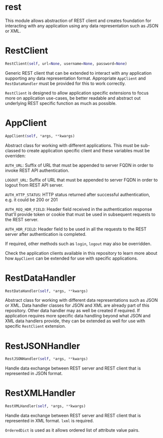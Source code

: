 <h1 id="rest">rest</h1>


This module allows abstraction of REST client and creates foundation for interacting with any application using any
data representation such as JSON or XML.

<h1 id="rest.RestClient">RestClient</h1>

```python
RestClient(self, url=None, username=None, password=None)
```

Generic REST client that can be extended to interact with any application supporting any data representation
format. Appropriate `AppClient` and `RestDataHandler` must be provided for this to work correctly.

`RestClient` is designed to allow application specific extensions to focus more on application use-cases, be better
readable and abstract out underlying REST specific function as much as possible.

<h1 id="rest.AppClient">AppClient</h1>

```python
AppClient(self, *args, **kwargs)
```

Abstract class for working with different applications. This must be sub-classed to create application specific
client and these variables must be overriden:

`AUTH_URL`: Suffix of URL that must be appended to server FQDN in order to invoke REST API authentication.

`LOGOUT_URL`: Suffix of URL that must be appended to server FQDN in order to logout from REST API server.

`AUTH_HTTP_STATUS`: HTTP status returned after successful authentication, e.g. it could be 200 or 201

`AUTH_REQ_HDR_FIELD`: Header field received in the authentication response that'll provide token or cookie that
must be used in subsequent requests to the REST server.

`AUTH_HDR_FIELD`: Header field to be used in all the requests to the REST server after authentication is completed.

If required, other methods such as `login`, `logout` may also be overridden.

Check the application clients available in this repository to learn more about how `AppClient` can be extended for
use with specific applications.

<h1 id="rest.RestDataHandler">RestDataHandler</h1>

```python
RestDataHandler(self, *args, **kwargs)
```

Abstract class for working with different data representations such as JSON or XML. Data handler classes for JSON
and XML are already part of this repository. Other data handler may as well be created if required. If application
requires more specific data handling beyond what JSON and XML data handlers provide, they can be extended as well
for use with specific `RestClient` extension.

<h1 id="rest.json_handler.RestJSONHandler">RestJSONHandler</h1>

```python
RestJSONHandler(self, *args, **kwargs)
```

Handle data exchange between REST server and REST client that is represented in JSON format.

<h1 id="rest.xml_handler.RestXMLHandler">RestXMLHandler</h1>

```python
RestXMLHandler(self, *args, **kwargs)
```

Handle data exchange between REST server and REST client that is represented in XML format. `lxml` is required.

`OrderedDict` is used as it allows ordered list of attribute value pairs.

